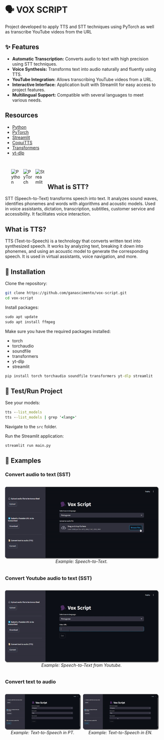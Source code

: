 # 🗣️ VOX SCRIPT

Project developed to apply TTS and STT techniques using PyTorch as well as transcribe YouTube videos from the URL

## ✨ Features

- **Automatic Transcription:** Converts audio to text with high precision using STT techniques.
- **Voice Synthesis:** Transforms text into audio naturally and fluently using TTS.
- **YouTube Integration:** Allows transcribing YouTube videos from a URL.
- **Interactive Interface:** Application built with Streamlit for easy access to project features.
- **Multilingual Support:** Compatible with several languages to meet various needs.

## Resources

- [Python](https://www.python.org/downloads/)
- [PyTorch](https://pytorch.org/)
- [Streamlit](https://streamlit.io/)
- [CoquiTTS](https://pypi.org/project/coqui-tts/)
- [Transformers](https://huggingface.co/docs/transformers/index)
- [yt-dlp](https://pypi.org/project/yt-dlp/2021.3.7/)

<br>

<img 
    align="left" 
    alt="Python" 
    title="Python"
    width="30px" 
    style="padding-right: 10px; padding-left: 20px"
    src="https://cdn.jsdelivr.net/gh/devicons/devicon@latest/icons/python/python-original.svg"
/>
<img 
    align="left" 
    alt="PyTorch" 
    title="PyTorch"
    width="30px" 
    style="padding-right: 10px;" 
    src="https://cdn.jsdelivr.net/gh/devicons/devicon@latest/icons/pytorch/pytorch-original.svg"
/>
<img 
    align="left" 
    alt="Streamlit" 
    title="Streamlit"
    width="30px" 
    style="padding-right: 10px;" 
    src="https://cdn.jsdelivr.net/gh/devicons/devicon@latest/icons/streamlit/streamlit-original.svg"
/>

<br>

## What is STT?

STT (Speech-to-Text) transforms speech into text. It analyzes sound waves, identifies phonemes and words with algorithms and acoustic models. Used in voice assistants, dictation, transcription, subtitles, customer service and accessibility. It facilitates voice interaction.

## What is TTS?

TTS (Text-to-Speech) is a technology that converts written text into synthesized speech. It works by analyzing text, breaking it down into phonemes, and using an acoustic model to generate the corresponding speech. It is used in virtual assistants, voice navigation, and more.

## 🚀 Installation

Clone the repository:

```bash
git clone https://github.com/ganascimento/vox-script.git
cd vox-script
```

Install packages:

```cmd
sudo apt update
sudo apt install ffmpeg
```

Make sure you have the required packages installed:

- torch
- torchaudio
- soundfile
- transformers
- yt-dlp
- streamlit

```cmd
pip install torch torchaudio soundfile transformers yt-dlp streamlit
```

## 🧪 Test/Run Project

See your models:

```cmd
tts --list_models
tts --list_models | grep '<lang>'
```

Navigate to the `src` folder.

Run the Streamlit application:

```cmd
streamlit run main.py
```

## 🌟 Examples

### Convert audio to text (SST)

<div style="display: flex; justify-content: center; gap: 10px">
    <p align="center">
        <img src="./assets/stt.gif" width="600" style="border-radius: 5px; box-shadow: #333 2px 2px 2px" />
        <br>
        <em>Example: Speech-to-Text.</em>
    </p>
</div>

### Convert Youtube audio to text (SST)

<div style="display: flex; justify-content: center; gap: 10px">
    <p align="center">
        <img src="./assets/yt-transcript.gif" width="600" style="border-radius: 5px; box-shadow: #333 2px 2px 2px" />
        <br>
        <em>Example: Speech-to-Text from Youtube.</em>
    </p>
</div>

### Convert text to audio

<div style="display: flex; justify-content: center; gap: 10px">
    <p align="center">
        <img src="./assets/pt-tts.gif" width="600" style="border-radius: 5px; box-shadow: #333 2px 2px 2px" />
        <br>
        <em>Example: Text-to-Speech in PT.</em>
    </p>
    <p align="center">
        <img src="./assets/en-tts.gif" width="600" style="border-radius: 5px; box-shadow: #333 2px 2px 2px" />
        <br>
        <em>Example: Text-to-Speech in EN.</em>
    </p>
</div>
